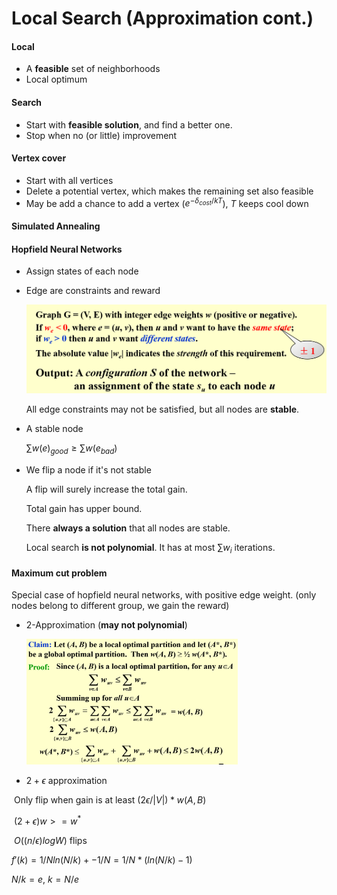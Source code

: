 # Local Search (Approximation cont.)

#### Local

* A **feasible** set of neighborhoods
* Local optimum

#### Search

* Start with **feasible solution**, and find a better one.
* Stop when no (or little) improvement

#### Vertex cover

* Start with all vertices
* Delete a potential vertex, which makes the remaining set also feasible
* May be add a chance to add a vertex ($e^{-\delta_{cost}/kT}$), $T$ keeps cool down

#### Simulated Annealing

#### Hopfield Neural Networks

* Assign states of each node

* Edge are constraints and reward

  <img src="Lec12.assets/image-20240515164613416.png" alt="image-20240515164613416" style="zoom:50%;" />

  All edge constraints may not be satisfied, but all nodes are **stable**.

* A stable node

  $\sum w(e)_{good} \geq \sum w(e_{bad})$

* We flip a node if it's not stable

  A flip will surely increase the total gain.

  Total gain has upper bound.

  There **always a solution** that all nodes are stable.
  
  Local search **is not polynomial**. It has at most $\sum w_i$ iterations.

#### Maximum cut problem

Special case of hopfield neural networks, with positive edge weight. (only nodes belong to different group, we gain the reward)

* 2-Approximation (**may not polynomial**)

  <img src="Lec12.assets/image-20240515165143226.png" alt="image-20240515165143226" style="zoom: 33%;" />

* $2+\epsilon$ approximation

​	Only flip when gain is at least $(2\epsilon/|V|) * w(A,B)$

​	$(2+\epsilon)w >= w^*$

​	$O((n/\epsilon) logW)$ flips



$f'(k) = 1/Nln(N/k) + -1/N = 1/N*(ln(N/k) - 1)$

$N/k = e$, $k = N/e$ 



 
